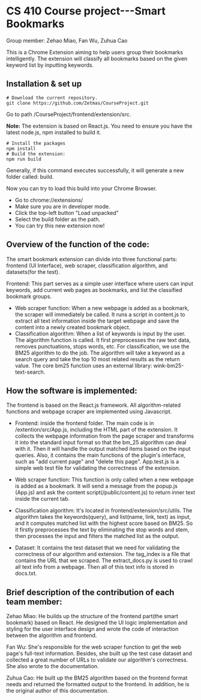 # CS 410 Course project---Smart Bookmarks
Group member: Zehao Miao, Fan Wu, Zuhua Cao

This is a Chrome Extension aiming to help users group their bookmarks intelligently. The extension will classify all bookmarks based on the given keyword list by inputting keywords. 

## Installation & set up

```
# Download the current repository.
git clone https://github.com/Zetmas/CourseProject.git
```
Go to path /CourseProject/frontend/extension/src. 

**Note:** The extension is based on React.js. You need to ensure you have the latest node.js, npm installed to build it.

```
# Install the packages
npm install
# Build the extension:
npm run build
```
Generally, if this command executes successfully, it will generate a new folder called: build.

Now you can try to load this build into your Chrome Browser.
- Go to chrome://extensions/
- Make sure you are in developer mode. 
- Click the top-left button "Load unpacked"
- Select the build folder as the path.
- You can try this new extension now!

## Overview of the function of the code: 

The smart bookmark extension can divide into three functional parts: frontend (UI Interface), web scraper, classification algorithm, and datasets(for the test). 

Frontend: This part serves as a simple user interface where users can input keywords, add current web pages as bookmarks, and list the classified bookmark groups.
- Web scraper function: When a new webpage is added as a bookmark, the scraper will immediately be called. It runs a script in content.js to extract all text information inside the target webpage and save the content into a newly created bookmark object.
- Classification algorithm: When a list of keywords is input by the user. The algorithm function is called. It first preprocesses the raw text data, removes punctuations, stops words, etc. For classification, we use the BM25 algorithm to do the job. The algorithm will take a keyword as a search query and take the top 10 most related results as the return value. The core bm25 function uses an external library: wink-bm25-text-search.


## How the software is implemented: 

The frontend is based on the React.js framework. All algorithm-related functions and webpage scraper are implemented using Javascript.

- Frontend: inside the frontend folder. The main code is in /extention/src/App.js, including the HTML part of the extension. It collects the webpage information from the page scraper and transforms it into the standard input format so that the bm_25 algorithm can deal with it. Then it will handle the output matched items based on the input queries. Also, it contains the main functions of the plugin's interface, such as "add current page" and "delete this page". App.test.js is a simple web test file for validating the correctness of the extension. 

- Web scraper function: This function is only called when a new webpage is added as a bookmark. It will send a message from the popup.js (App.js) and ask the content script(/public/content.js) to return inner text inside the current tab.

- Classification algorithm: It's located in frontend/extension/src/utils. The algorithm takes the keywords(query), and list(name, link, text) as input, and it computes matched list with the highest score based on BM25. So it firstly preprocesses the text by eliminating the stop words and stem, then processes the input and filters the matched list as the output.

- Dataset: It contains the test dataset that we need for validating the correctness of our algorithm and extension. The tag_index is a file that contains the URL that we scraped. The extract_docs.py is used to crawl all text info from a webpage. Then all of this text info is stored in docs.txt. 

## Brief description of the contribution of each team member: 
Zehao Miao: He builds up the structure of the frontend part(the smart bookmark) based on React. He designed the UI logic implementation and styling for the user interface design and wrote the code of interaction between the algorithm and frontend. 

Fan Wu: She's responsible for the web scraper function to get the web page's full-text information. Besides, she built up the test case dataset and collected a great number of URLs to validate our algorithm's correctness. She also wrote to the documentation. 

Zuhua Cao: He built up the BM25 algorithm based on the frontend format needs and returned the formatted output to the frontend. In addition, he is the original author of this documentation.
